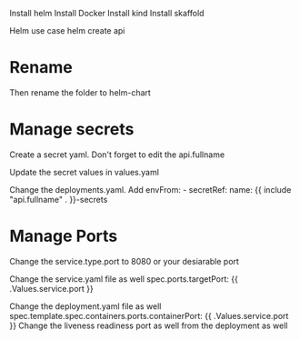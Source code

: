 Install helm
Install Docker
Install kind
Install skaffold

Helm use case
helm create api

# Rename
Then rename the folder to helm-chart

# Manage secrets
Create a secret yaml. Don't forget to edit the api.fullname

Update the secret values in values.yaml

Change the deployments.yaml. Add 
          envFrom:
            - secretRef:
                name: {{ include "api.fullname" . }}-secrets


# Manage Ports
Change the service.type.port to 8080 or your desiarable port

Change the service.yaml file as well 
spec.ports.targetPort: {{ .Values.service.port }}

Change the deployment.yaml file as well 
spec.template.spec.containers.ports.containerPort: {{ .Values.service.port }}
Change the liveness readiness port as well from the deployment as well


